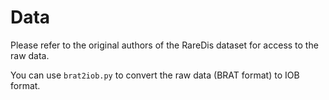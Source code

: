 # Data

Please refer to the original authors of the RareDis dataset for access to the raw data.

You can use `brat2iob.py` to convert the raw data (BRAT format) to IOB format.



